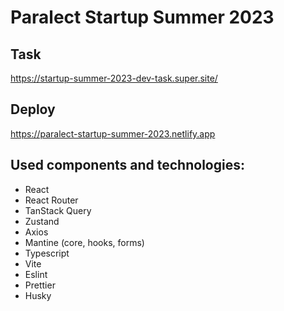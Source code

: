 # Paralect Startup Summer 2023

## Task

https://startup-summer-2023-dev-task.super.site/

## Deploy

https://paralect-startup-summer-2023.netlify.app

## Used components and technologies:

- React
- React Router
- TanStack Query
- Zustand
- Axios
- Mantine (core, hooks, forms)
- Typescript
- Vite
- Eslint
- Prettier
- Husky
